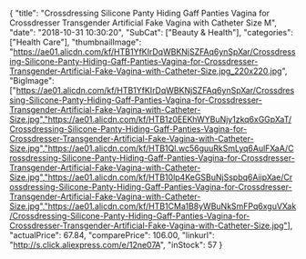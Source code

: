 {
	"title": "Crossdressing Silicone Panty Hiding Gaff Panties Vagina for Crossdresser Transgender Artificial Fake Vagina with Catheter Size M",
	"date": "2018-10-31 10:30:20",
	"SubCat": ["Beauty & Health"],
	"categories": ["Health Care"],
	"thumbnailImage": "https://ae01.alicdn.com/kf/HTB1YfKIrDqWBKNjSZFAq6ynSpXar/Crossdressing-Silicone-Panty-Hiding-Gaff-Panties-Vagina-for-Crossdresser-Transgender-Artificial-Fake-Vagina-with-Catheter-Size.jpg_220x220.jpg",
	"BigImage": ["https://ae01.alicdn.com/kf/HTB1YfKIrDqWBKNjSZFAq6ynSpXar/Crossdressing-Silicone-Panty-Hiding-Gaff-Panties-Vagina-for-Crossdresser-Transgender-Artificial-Fake-Vagina-with-Catheter-Size.jpg","https://ae01.alicdn.com/kf/HTB1z0EEKhWYBuNjy1zkq6xGGpXaT/Crossdressing-Silicone-Panty-Hiding-Gaff-Panties-Vagina-for-Crossdresser-Transgender-Artificial-Fake-Vagina-with-Catheter-Size.jpg","https://ae01.alicdn.com/kf/HTB1Ql.wc56guuRkSmLyq6AulFXaA/Crossdressing-Silicone-Panty-Hiding-Gaff-Panties-Vagina-for-Crossdresser-Transgender-Artificial-Fake-Vagina-with-Catheter-Size.jpg","https://ae01.alicdn.com/kf/HTB10lp4KeGSBuNjSspbq6AiipXae/Crossdressing-Silicone-Panty-Hiding-Gaff-Panties-Vagina-for-Crossdresser-Transgender-Artificial-Fake-Vagina-with-Catheter-Size.jpg","https://ae01.alicdn.com/kf/HTB1CMa1B8yWBuNkSmFPq6xguVXak/Crossdressing-Silicone-Panty-Hiding-Gaff-Panties-Vagina-for-Crossdresser-Transgender-Artificial-Fake-Vagina-with-Catheter-Size.jpg"],
	"actualPrice": 67.84,
	"comparePrice": 106.00,
	"linkurl": "http://s.click.aliexpress.com/e/12ne07A",
	"inStock": 57
}

